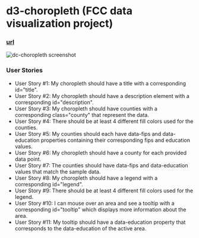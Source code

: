 # d3-choropleth (FCC data visualization project)

### [url](url)

![dc-choropleth screenshot](https://raw.githubusercontent.com/rifkegribenes/dc-choropleth/master/screenshot.png)

### User Stories

* User Story #1: My choropleth should have a title with a corresponding id="title".
* User Story #2: My choropleth should have a description element with a corresponding id="description".
* User Story #3: My choropleth should have counties with a corresponding class="county" that represent the data.
* User Story #4: There should be at least 4 different fill colors used for the counties.
* User Story #5: My counties should each have data-fips and data-education properties containing their corresponding fips and education values.
* User Story #6: My choropleth should have a county for each provided data point.
* User Story #7: The counties should have data-fips and data-education values that match the sample data.
* User Story #8: My choropleth should have a legend with a corresponding id="legend".
* User Story #9: There should be at least 4 different fill colors used for the legend.
* User Story #10: I can mouse over an area and see a tooltip with a corresponding id="tooltip" which displays more information about the area.
* User Story #11: My tooltip should have a data-education property that corresponds to the data-education of the active area.
